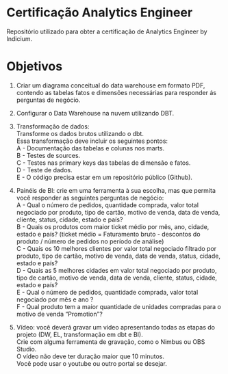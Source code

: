 # Certificação Analytics Engineer

Repositório utilizado para obter a certificação de Analytics Engineer by Indicium.

# Objetivos

1. Criar um diagrama conceitual do data warehouse em formato PDF, contendo as tabelas fatos e dimensões necessárias para responder ás perguntas de negócio.  
  
2. Configurar o Data Warehouse na nuvem utilizando DBT.  
  
3. Transformação de dados:   
Transforme os dados brutos utilizando o dbt.    
Essa transformação deve incluir os seguintes pontos:    
A - Documentação das tabelas e colunas nos marts.  
B - Testes de sources.  
C - Testes nas primary keys das tabelas de dimensão e fatos.  
D - Teste de dados.  
E - O código precisa estar em um repositório público (Github).  
  
4. Painéis de BI: crie em uma ferramenta à sua escolha, mas que permita você responder as seguintes perguntas de negócio:  
A - Qual o número de pedidos, quantidade comprada, valor total negociado por produto, tipo de cartão, motivo de venda, data de venda, cliente, status, cidade, estado e país?  
B - Quais os produtos com maior ticket médio por mês, ano, cidade, estado e país? (ticket médio = Faturamento bruto - descontos do produto / número de pedidos no período de análise)  
C - Quais os 10 melhores clientes por valor total negociado filtrado por produto, tipo de cartão, motivo de venda, data de venda, status, cidade, estado e país?  
D - Quais as 5 melhores cidades em valor total negociado por produto, tipo de cartão, motivo de venda, data de venda, cliente, status, cidade, estado e país?  
E - Qual o número de pedidos, quantidade comprada, valor total negociado por mês e ano ?  
F - Qual produto tem a maior quantidade de unidades compradas para o motivo de venda “Promotion”?  
  
5. Vídeo: você deverá gravar um vídeo apresentando todas as etapas do projeto (DW, EL, transformação em dbt e BI).     
Crie com alguma ferramenta de gravação, como o Nimbus ou OBS Studio.    
O vídeo não deve ter duração maior que 10 minutos.    
Você pode usar o youtube ou outro portal se desejar.    